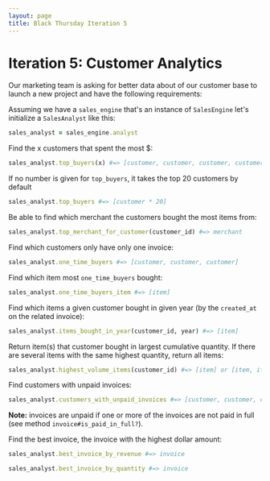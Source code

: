 ```yaml
---
layout: page
title: Black Thursday Iteration 5
---
```

Iteration 5: Customer Analytics
==================

Our marketing team is asking for better data about of our customer base to launch a new project and have the following requirements:

Assuming we have a `sales_engine` that's an instance of `SalesEngine` let's initialize a `SalesAnalyst` like this:

```ruby
sales_analyst = sales_engine.analyst
```

Find the x customers that spent the most $:

```rb
sales_analyst.top_buyers(x) #=> [customer, customer, customer, customer, customer]
```

If no number is given for `top_buyers`, it takes the top 20 customers by default

```rb
sales_analyst.top_buyers #=> [customer * 20]
```

Be able to find which merchant the customers bought the most items from:

```rb
sales_analyst.top_merchant_for_customer(customer_id) #=> merchant
```

Find which customers only have only one invoice:

```rb
sales_analyst.one_time_buyers #=> [customer, customer, customer]
```

Find which item most `one_time_buyers` bought:

```rb
sales_analyst.one_time_buyers_item #=> [item]
```

Find which items a given customer bought in given year (by the `created_at` on the related invoice):

```rb
sales_analyst.items_bought_in_year(customer_id, year) #=> [item]
```

Return item(s) that customer bought in largest cumulative quantity. If there are several items with the same highest quantity, return all items:

```rb
sales_analyst.highest_volume_items(customer_id) #=> [item] or [item, item, item]
```

Find customers with unpaid invoices:

```rb
sales_analyst.customers_with_unpaid_invoices #=> [customer, customer, customer]
```

**Note:** invoices are unpaid if one or more of the invoices are not paid in full (see method `invoice#is_paid_in_full?`).

Find the best invoice, the invoice with the highest dollar amount:

```rb
sales_analyst.best_invoice_by_revenue #=> invoice
```

```rb
sales_analyst.best_invoice_by_quantity #=> invoice
```
